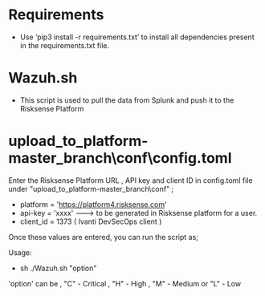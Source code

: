 # Requirements

*  Use ‘pip3 install -r requirements.txt’ to install all dependencies present in the requirements.txt file.

# Wazuh.sh

* This script is used to pull the data from Splunk and push it to the Risksense Platform


# upload_to_platform-master_branch\conf\config.toml

Enter the Risksense Platform URL , API key and client ID in config.toml file under "upload_to_platform-master_branch\conf" ; 

* platform = 'https://platform4.risksense.com' 
* api-key = 'xxxx'   ---> to be generated in Risksense platform for a user.
* client_id = 1373 ( Ivanti DevSecOps client )



Once these values are entered, you can run the script as;

Usage:

* sh ./Wazuh.sh "option"

'option' can be , 
"C" - Critical , "H" - High , "M" - Medium or "L" - Low

